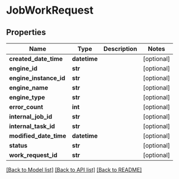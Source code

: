 # JobWorkRequest

## Properties
Name | Type | Description | Notes
------------ | ------------- | ------------- | -------------
**created_date_time** | **datetime** |  | [optional] 
**engine_id** | **str** |  | [optional] 
**engine_instance_id** | **str** |  | [optional] 
**engine_name** | **str** |  | [optional] 
**engine_type** | **str** |  | [optional] 
**error_count** | **int** |  | [optional] 
**internal_job_id** | **str** |  | [optional] 
**internal_task_id** | **str** |  | [optional] 
**modified_date_time** | **datetime** |  | [optional] 
**status** | **str** |  | [optional] 
**work_request_id** | **str** |  | [optional] 

[[Back to Model list]](../README.md#documentation-for-models) [[Back to API list]](../README.md#documentation-for-api-endpoints) [[Back to README]](../README.md)


